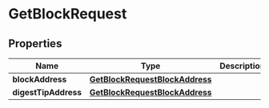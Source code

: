 

# GetBlockRequest


## Properties

| Name | Type | Description | Notes |
|------------ | ------------- | ------------- | -------------|
|**blockAddress** | [**GetBlockRequestBlockAddress**](GetBlockRequestBlockAddress.md) |  |  |
|**digestTipAddress** | [**GetBlockRequestBlockAddress**](GetBlockRequestBlockAddress.md) |  |  [optional] |



